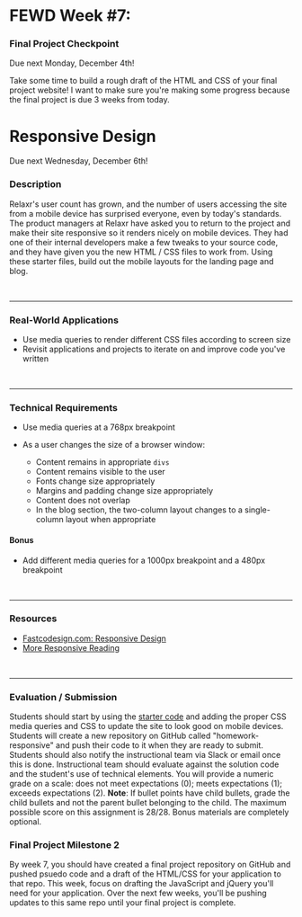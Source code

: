 # FEWD Week #7: 

### Final Project Checkpoint

Due next Monday, December 4th!

Take some time to build a rough draft of the HTML and CSS of your final project website! I want to make sure you're making some progress because the final project is due 3 weeks from today.


# Responsive Design

Due next Wednesday, December 6th!


### Description 


Relaxr's user count has grown, and the number of users accessing the site from a mobile device has surprised everyone, even by today's standards. The product managers at Relaxr have asked you to return to the project and make their site responsive so it renders nicely on mobile devices. They had one of their internal developers make a few tweaks to your source code, and they have given you the new HTML / CSS files to work from. Using these starter files, build out the mobile layouts for the landing page and blog.

<br>

---


### Real-World Applications

- Use media queries to render different CSS files according to screen size
- Revisit applications and projects to iterate on and improve code you've written 


<br>

---


### Technical Requirements 

- Use media queries at a 768px breakpoint
- As a user changes the size of a browser window:

  - Content remains in appropriate ```divs```
  - Content remains visible to the user 
  - Fonts change size appropriately 
  - Margins and padding change size appropriately 
  - Content does not overlap 
  - In the blog section, the two-column layout changes to a single-column layout when appropriate 

#### Bonus

- Add different media queries for a 1000px breakpoint and a 480px breakpoint

<br>

---

### Resources


- [Fastcodesign.com: Responsive Design](http://www.fastcodesign.com/3038367/9-gifs-that-explain-responsive-design-brilliantly)
- [More Responsive Reading](http://bradfrost.github.io/this-is-responsive/)


<br>

---

### Evaluation / Submission

Students should start by using the [starter code](starter_code/) and adding the proper CSS media queries and CSS to update the site to look good on mobile devices. Students will create a new repository on GitHub called "homework-responsive" and push their code to it when they are ready to submit. Students should also notify the instructional team via Slack or email once this is done. Instructional team should evaluate against the solution code and the student's use of technical elements. You will provide a numeric grade on a scale: does not meet expectations (0); meets expectations (1); exceeds expectations (2).  **Note**: If bullet points have child bullets, grade the child bullets and not the parent bullet belonging to the child. The maximum possible score on this assignment is 28/28. Bonus materials are completely optional.

### Final Project Milestone 2

By week 7, you should have created a final project repository on GitHub and pushed psuedo code and a draft of the HTML/CSS for your application to that repo.  This week, focus on drafting the JavaScript and jQuery you'll need for your application. Over the next few weeks, you'll be pushing updates to this same repo until your final project is complete.
